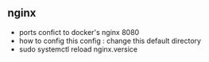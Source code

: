 ## nginx
- ports confict to docker's nginx 8080
- how to config this config : change this default directory
- sudo systemctl reload nginx.versice

